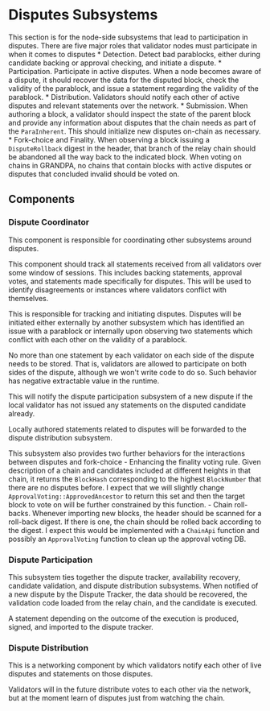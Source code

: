 # Disputes Subsystems

This section is for the node-side subsystems that lead to participation in disputes. There are five major roles that validator nodes must participate in when it comes to disputes
    * Detection. Detect bad parablocks, either during candidate backing or approval checking, and initiate a dispute.
    * Participation. Participate in active disputes. When a node becomes aware of a dispute, it should recover the data for the disputed block, check the validity of the parablock, and issue a statement regarding the validity of the parablock.
    * Distribution. Validators should notify each other of active disputes and relevant statements over the network.
    * Submission. When authoring a block, a validator should inspect the state of the parent block and provide any information about disputes that the chain needs as part of the `ParaInherent`. This should initialize new disputes on-chain as necessary.
    * Fork-choice and Finality. When observing a block issuing a `DisputeRollback` digest in the header, that branch of the relay chain should be abandoned all the way back to the indicated block. When voting on chains in GRANDPA, no chains that contain blocks with active disputes or disputes that concluded invalid should be voted on.

## Components

### Dispute Coordinator

This component is responsible for coordinating other subsystems around disputes.

This component should track all statements received from all validators over some window of sessions. This includes backing statements, approval votes, and statements made specifically for disputes. This will be used to identify disagreements or instances where validators conflict with themselves.

This is responsible for tracking and initiating disputes. Disputes will be initiated either externally by another subsystem which has identified an issue with a parablock or internally upon observing two statements which conflict with each other on the validity of a parablock.

No more than one statement by each validator on each side of the dispute needs to be stored. That is, validators are allowed to participate on both sides of the dispute, although we won't write code to do so. Such behavior has negative extractable value in the runtime.

This will notify the dispute participation subsystem of a new dispute if the local validator has not issued any statements on the disputed candidate already.

Locally authored statements related to disputes will be forwarded to the dispute distribution subsystem.

This subsystem also provides two further behaviors for the interactions between disputes and fork-choice
    - Enhancing the finality voting rule. Given description of a chain and candidates included at different heights in that chain, it returns the `BlockHash` corresponding to the highest `BlockNumber` that there are no disputes before. I expect that we will slightly change `ApprovalVoting::ApprovedAncestor` to return this set and then the target block to vote on will be further constrained by this function.
    - Chain roll-backs. Whenever importing new blocks, the header should be scanned for a roll-back digest. If there is one, the chain should be rolled back according to the digest. I expect this would be implemented with a `ChainApi` function and possibly an `ApprovalVoting` function to clean up the approval voting DB.

### Dispute Participation

This subsystem ties together the dispute tracker, availability recovery, candidate validation, and dispute distribution subsystems. When notified of a new dispute by the Dispute Tracker, the data should be recovered, the validation code loaded from the relay chain, and the candidate is executed.

A statement depending on the outcome of the execution is produced, signed, and imported to the dispute tracker.

### Dispute Distribution

This is a networking component by which validators notify each other of live disputes and statements on those disputes.

Validators will in the future distribute votes to each other via the network, but at the moment learn of disputes just from watching the chain.
